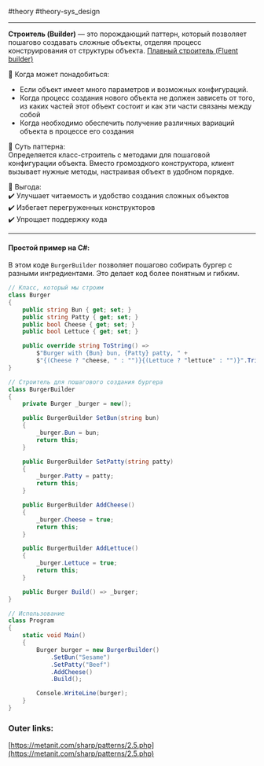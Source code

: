 #theory #theory-sys_design
 
---
**Строитель (Builder)** — это порождающий паттерн, который позволяет пошагово создавать сложные объекты, отделяя процесс конструирования от структуры объекта.
[Плавный строитель (Fluent builder)](8.%20Patterns/Проектирование/Порождающие/Плавный%20строитель%20(Fluent%20builder).md)

📌 Когда может понадобиться:  
- Если объект имеет много параметров и возможных конфигураций.   
- Когда процесс создания нового объекта не должен зависеть от того, из каких частей этот объект состоит и как эти части связаны между собой
- Когда необходимо обеспечить получение различных вариаций объекта в процессе его создания

📌 Суть паттерна:  
Определяется класс-строитель с методами для пошаговой конфигурации объекта. Вместо громоздкого конструктора, клиент вызывает нужные методы, настраивая объект в удобном порядке.

📌 Выгода:  
✔️ Улучшает читаемость и удобство создания сложных объектов  
✔️ Избегает перегруженных конструкторов  
✔️ Упрощает поддержку кода  

---
#### Простой пример на C#:
В этом коде `BurgerBuilder` позволяет пошагово собирать бургер с разными ингредиентами. Это делает код более понятным и гибким.

```csharp
// Класс, который мы строим
class Burger
{
    public string Bun { get; set; }
    public string Patty { get; set; }
    public bool Cheese { get; set; }
    public bool Lettuce { get; set; }

    public override string ToString() =>
        $"Burger with {Bun} bun, {Patty} patty, " +
        $"{(Cheese ? "cheese, " : "")}{(Lettuce ? "lettuce" : "")}".TrimEnd(',', ' ');
}

// Строитель для пошагового создания бургера
class BurgerBuilder
{
    private Burger _burger = new();

    public BurgerBuilder SetBun(string bun)
    {
        _burger.Bun = bun;
        return this;
    }

    public BurgerBuilder SetPatty(string patty)
    {
        _burger.Patty = patty;
        return this;
    }

    public BurgerBuilder AddCheese()
    {
        _burger.Cheese = true;
        return this;
    }

    public BurgerBuilder AddLettuce()
    {
        _burger.Lettuce = true;
        return this;
    }

    public Burger Build() => _burger;
}

// Использование
class Program
{
    static void Main()
    {
        Burger burger = new BurgerBuilder()
            .SetBun("Sesame")
            .SetPatty("Beef")
            .AddCheese()
            .Build();

        Console.WriteLine(burger);
    }
}
````

### Outer links:

[https://metanit.com/sharp/patterns/2.5.php](https://metanit.com/sharp/patterns/2.5.php)